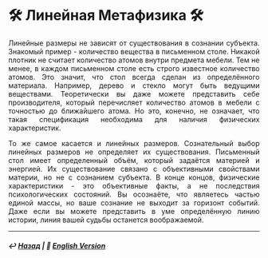 # 🛠️ Линейная Метафизика 🛠️

<p align="justify">Линейные размеры не зависят от существования в сознании субъекта. Знакомый пример - количество вещества в письменном столе. Никакой плотник не считает количество атомов внутри предмета мебели. Тем не менее, в каждом письменном столе есть строго известное количество атомов. Это значит, что стол всегда сделан из определённого материала. Например, дерево и стекло могут быть ведущими веществами. Теоретически вы даже можете представить себе производителя, который перечисляет количество атомов в мебели с точностью до ближайшего атома. Но это, конечно, не означает, что такая спецификация необходима для наличия физических характеристик.</p>

<p align="justify">То же самое касается и линейных размеров. Сознательный выбор линейных размеров не определяет их существования. Письменный стол имеет определенный объём, который задаётся материей и энергией. Их существование связано с объективными свойствами материи, но не с сознанием субъекта. В конце концов, физические характеристики - это объективные факты, а не последствия психологических состояний. Вы осознаёте, что являетесь частью единой массы, но ваше сознание не выходит за горизонт событий. Даже если вы можете представить в уме определённую линию истории, линия вашей судьбы останется воображаемой.</p>

***

##### ↩️ [Назад](index-2.md) | 🗽 [English Version](linearity.md)

